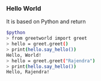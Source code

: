 ### Hello World

It is based on Python and return

```bash
$python
> from greetworld import greet
> hello = greet.greet()
> print(hello.say_hello())
Hello, World!
> hello = greet.greet("Rajendra")
> print(hello.say_hello())
Hello, Rajendra!
```
